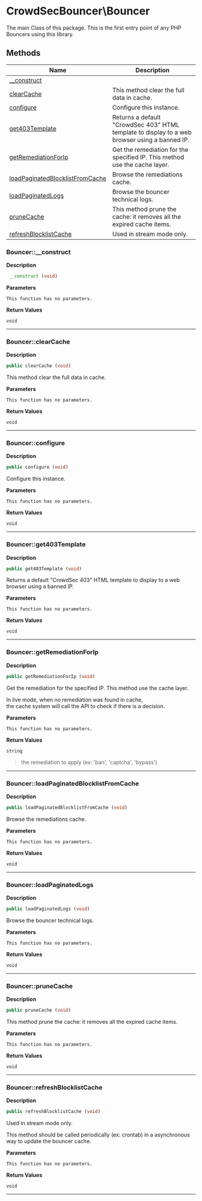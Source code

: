 # CrowdSecBouncer\Bouncer  

The main Class of this package. This is the first entry point of any PHP Bouncers using this library.





## Methods

| Name | Description |
|------|-------------|
|[__construct](#bouncer__construct)||
|[clearCache](#bouncerclearcache)|This method clear the full data in cache.|
|[configure](#bouncerconfigure)|Configure this instance.|
|[get403Template](#bouncerget403Template)|Returns a default "CrowdSec 403" HTML template to display to a web browser using a banned IP.|
|[getRemediationForIp](#bouncergetremediationforip)|Get the remediation for the specified IP. This method use the cache layer.|
|[loadPaginatedBlocklistFromCache](#bouncerloadpaginatedblocklistfromcache)|Browse the remediations cache.|
|[loadPaginatedLogs](#bouncerloadpaginatedlogs)|Browse the bouncer technical logs.|
|[pruneCache](#bouncerprunecache)|This method prune the cache: it removes all the expired cache items.|
|[refreshBlocklistCache](#bouncerrefreshblocklistcache)|Used in stream mode only.|




### Bouncer::__construct  

**Description**

```php
 __construct (void)
```

 

 

**Parameters**

`This function has no parameters.`

**Return Values**

`void`


<hr />


### Bouncer::clearCache  

**Description**

```php
public clearCache (void)
```

This method clear the full data in cache. 

 

**Parameters**

`This function has no parameters.`

**Return Values**

`void`


<hr />


### Bouncer::configure  

**Description**

```php
public configure (void)
```

Configure this instance. 

 

**Parameters**

`This function has no parameters.`

**Return Values**

`void`


<hr />


### Bouncer::get403Template  

**Description**

```php
public get403Template (void)
```

Returns a default "CrowdSec 403" HTML template to display to a web browser using a banned IP. 

 

**Parameters**

`This function has no parameters.`

**Return Values**

`void`


<hr />


### Bouncer::getRemediationForIp  

**Description**

```php
public getRemediationForIp (void)
```

Get the remediation for the specified IP. This method use the cache layer. 

In live mode, when no remediation was found in cache,  
the cache system will call the API to check if there is a decision. 

**Parameters**

`This function has no parameters.`

**Return Values**

`string`

> the remediation to apply (ex: 'ban', 'captcha', 'bypass')


<hr />


### Bouncer::loadPaginatedBlocklistFromCache  

**Description**

```php
public loadPaginatedBlocklistFromCache (void)
```

Browse the remediations cache. 

 

**Parameters**

`This function has no parameters.`

**Return Values**

`void`


<hr />


### Bouncer::loadPaginatedLogs  

**Description**

```php
public loadPaginatedLogs (void)
```

Browse the bouncer technical logs. 

 

**Parameters**

`This function has no parameters.`

**Return Values**

`void`


<hr />


### Bouncer::pruneCache  

**Description**

```php
public pruneCache (void)
```

This method prune the cache: it removes all the expired cache items. 

 

**Parameters**

`This function has no parameters.`

**Return Values**

`void`


<hr />


### Bouncer::refreshBlocklistCache  

**Description**

```php
public refreshBlocklistCache (void)
```

Used in stream mode only. 

This method should be called periodically (ex: crontab) in a asynchronous way to update the bouncer cache. 

**Parameters**

`This function has no parameters.`

**Return Values**

`void`


<hr />

